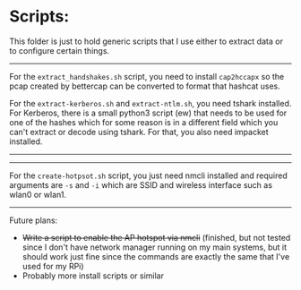 # Scripts:

This folder is just to hold generic scripts that I use either to extract data or to configure certain things.

------

For the `extract_handshakes.sh` script, you need to install `cap2hccapx` so the pcap created by bettercap can be converted to format that hashcat uses.

For the `extract-kerberos.sh` and `extract-ntlm.sh`, you need tshark installed. For Kerberos, there is a small python3 script (ew) that needs to be used for one of the hashes which for some reason is in a different field which you can't extract or decode using tshark. For that, you also need impacket installed.

------

------

For the `create-hotpsot.sh` script, you just need nmcli installed and required arguments are `-s` and `-i` which are SSID and wireless interface such as wlan0 or wlan1.

------

Future plans:

- ~~Write a script to enable the AP hotspot via nmcli~~ (finished, but not tested since I don't have network manager running on my main systems, but it should work just fine since the commands are exactly the same that I've used for my RPi)
- Probably more install scripts or similar
